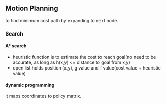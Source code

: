 ## Motion Planning
to find minimum cost path by expanding to next node.

### Search
#### A* search 
- heuristic function is to estimate the cost to reach goal(no need to be accurate, as long as h(x,y) <= distance to goal from x,y)
- open list holds position (x,y), g value and f value(cost value + heuristic value)

#### dynamic programming
it maps coordinates to policy matrix.

